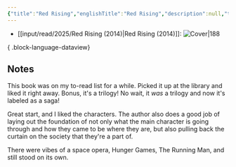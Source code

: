 ```yaml
---
{"title":"Red Rising","englishTitle":"Red Rising","description":null,"tags":["books","book-series","genre/sci-fi"],"authors":["[[Pierce Brown]]"],"year":"[[2014]]","image":"https://covers.openlibrary.org/b/id/8185003-M.jpg","plot":"unknown","categories":["[[Books]]"],"genres":null,"id":"/works/OL17076473W","isbn":"0345539788","isbn13":"9780345539809","length":null,"pages":"416","dataSource":"OpenLibraryAPI","related":["[[Red Rising Saga (series)]]"],"subType":"","topics":null,"type":["book"],"url":"https://openlibrary.org/works/OL17076473W","rating":"7.5","onlineRating":0,"read":true,"released":true,"date":"2025-09-09","last":"2025-07-31","dg-publish":true,"created":"2025-07-23T12:46:42","updated":"2025-09-09T17:09:15-04:00","permalink":"/input/read/2025/red-rising-2014/","dgPassFrontmatter":true,"noteIcon":"3"}
---
```



- [[input/read/2025/Red Rising (2014)\|Red Rising (2014)]]: ![Cover|188](https://covers.openlibrary.org/b/id/8185003-M.jpg)

{ .block-language-dataview}

## Notes

This book was on my to-read list for a while. Picked it up at the library and liked it right away. Bonus, it's a trilogy! No wait, it _was_ a trilogy and now it's labeled as a saga!

Great start, and I liked the characters. The author also does a good job of laying out the foundation of not only what the main character is going through and how they came to be where they are, but also pulling back the curtain on the society that they're a part of.

There were vibes of a space opera, Hunger Games, The Running Man, and still stood on its own.
